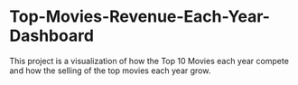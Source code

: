 # Top-Movies-Revenue-Each-Year-Dashboard
This project is a visualization of how the Top 10 Movies each year compete and how the selling of the top movies each year grow.
